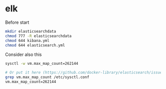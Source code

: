 # elk
Before start
```bash
mkdir elasticsearchdata
chmod 777 -R elasticsearchdata
chmod 644 kibana.yml
chmod 644 elasticsearch.yml 
```
Consider also this
```bash
sysctl -w vm.max_map_count=262144

# Or put it here (https://github.com/docker-library/elasticsearch/issues/111)
grep vm.max_map_count /etc/sysctl.conf
vm.max_map_count=262144
```

